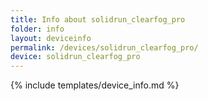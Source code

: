 ```yaml
---
title: Info about solidrun_clearfog_pro
folder: info
layout: deviceinfo
permalink: /devices/solidrun_clearfog_pro/
device: solidrun_clearfog_pro
---
```

{% include templates/device_info.md %}
